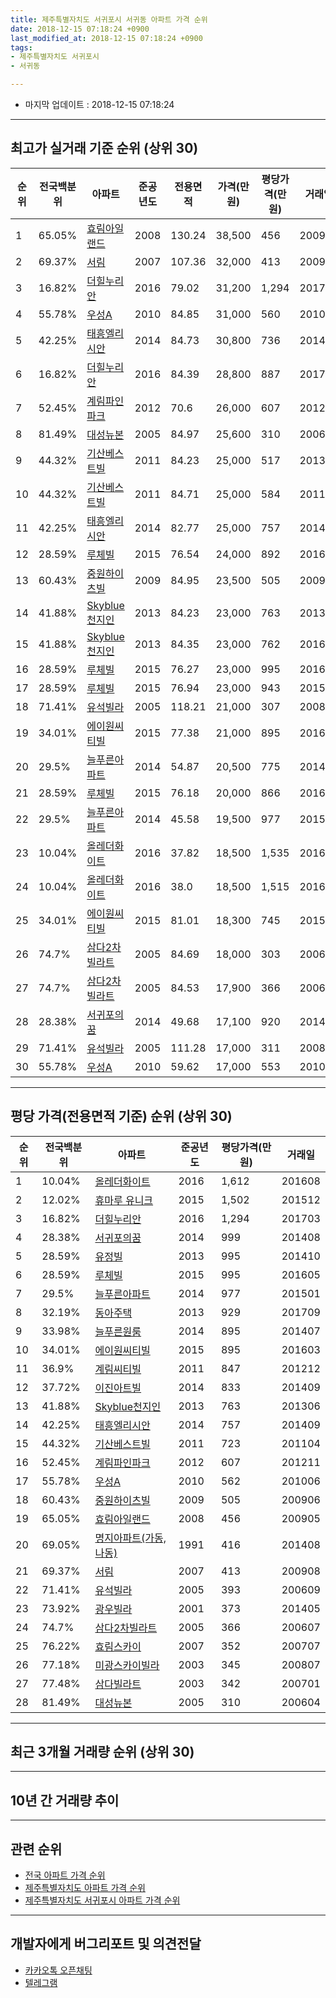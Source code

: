 ```yaml
---
title: 제주특별자치도 서귀포시 서귀동 아파트 가격 순위
date: 2018-12-15 07:18:24 +0900
last_modified_at: 2018-12-15 07:18:24 +0900
tags:
- 제주특별자치도 서귀포시
- 서귀동

---
```


* 마지막 업데이트 : 2018-12-15 07:18:24

---

## 최고가 실거래 기준 순위 (상위 30)


|순위|전국백분위|아파트|준공년도|전용면적|가격(만원)|평당가격(만원)|거래일|
|---|---|---|---|---|---|---|---|
|1|65.05%|[효림아일랜드](https://search.naver.com/search.naver?query=%EC%A0%9C%EC%A3%BC%ED%8A%B9%EB%B3%84%EC%9E%90%EC%B9%98%EB%8F%84+%EC%84%9C%EA%B7%80%ED%8F%AC%EC%8B%9C+%EC%84%9C%EA%B7%80%EB%8F%99+%ED%9A%A8%EB%A6%BC%EC%95%84%EC%9D%BC%EB%9E%9C%EB%93%9C)|2008|130.24|38,500|456|200905|
|2|69.37%|[서림](https://search.naver.com/search.naver?query=%EC%A0%9C%EC%A3%BC%ED%8A%B9%EB%B3%84%EC%9E%90%EC%B9%98%EB%8F%84+%EC%84%9C%EA%B7%80%ED%8F%AC%EC%8B%9C+%EC%84%9C%EA%B7%80%EB%8F%99+%EC%84%9C%EB%A6%BC)|2007|107.36|32,000|413|200908|
|3|16.82%|[더힐누리안](https://search.naver.com/search.naver?query=%EC%A0%9C%EC%A3%BC%ED%8A%B9%EB%B3%84%EC%9E%90%EC%B9%98%EB%8F%84+%EC%84%9C%EA%B7%80%ED%8F%AC%EC%8B%9C+%EC%84%9C%EA%B7%80%EB%8F%99+%EB%8D%94%ED%9E%90%EB%88%84%EB%A6%AC%EC%95%88)|2016|79.02|31,200|1,294|201703|
|4|55.78%|[우성A](https://search.naver.com/search.naver?query=%EC%A0%9C%EC%A3%BC%ED%8A%B9%EB%B3%84%EC%9E%90%EC%B9%98%EB%8F%84+%EC%84%9C%EA%B7%80%ED%8F%AC%EC%8B%9C+%EC%84%9C%EA%B7%80%EB%8F%99+%EC%9A%B0%EC%84%B1A)|2010|84.85|31,000|560|201008|
|5|42.25%|[태흥엘리시안](https://search.naver.com/search.naver?query=%EC%A0%9C%EC%A3%BC%ED%8A%B9%EB%B3%84%EC%9E%90%EC%B9%98%EB%8F%84+%EC%84%9C%EA%B7%80%ED%8F%AC%EC%8B%9C+%EC%84%9C%EA%B7%80%EB%8F%99+%ED%83%9C%ED%9D%A5%EC%97%98%EB%A6%AC%EC%8B%9C%EC%95%88)|2014|84.73|30,800|736|201404|
|6|16.82%|[더힐누리안](https://search.naver.com/search.naver?query=%EC%A0%9C%EC%A3%BC%ED%8A%B9%EB%B3%84%EC%9E%90%EC%B9%98%EB%8F%84+%EC%84%9C%EA%B7%80%ED%8F%AC%EC%8B%9C+%EC%84%9C%EA%B7%80%EB%8F%99+%EB%8D%94%ED%9E%90%EB%88%84%EB%A6%AC%EC%95%88)|2016|84.39|28,800|887|201708|
|7|52.45%|[계림파인파크](https://search.naver.com/search.naver?query=%EC%A0%9C%EC%A3%BC%ED%8A%B9%EB%B3%84%EC%9E%90%EC%B9%98%EB%8F%84+%EC%84%9C%EA%B7%80%ED%8F%AC%EC%8B%9C+%EC%84%9C%EA%B7%80%EB%8F%99+%EA%B3%84%EB%A6%BC%ED%8C%8C%EC%9D%B8%ED%8C%8C%ED%81%AC)|2012|70.6|26,000|607|201211|
|8|81.49%|[대성뉴본](https://search.naver.com/search.naver?query=%EC%A0%9C%EC%A3%BC%ED%8A%B9%EB%B3%84%EC%9E%90%EC%B9%98%EB%8F%84+%EC%84%9C%EA%B7%80%ED%8F%AC%EC%8B%9C+%EC%84%9C%EA%B7%80%EB%8F%99+%EB%8C%80%EC%84%B1%EB%89%B4%EB%B3%B8)|2005|84.97|25,600|310|200604|
|9|44.32%|[기산베스트빌](https://search.naver.com/search.naver?query=%EC%A0%9C%EC%A3%BC%ED%8A%B9%EB%B3%84%EC%9E%90%EC%B9%98%EB%8F%84+%EC%84%9C%EA%B7%80%ED%8F%AC%EC%8B%9C+%EC%84%9C%EA%B7%80%EB%8F%99+%EA%B8%B0%EC%82%B0%EB%B2%A0%EC%8A%A4%ED%8A%B8%EB%B9%8C)|2011|84.23|25,000|517|201305|
|10|44.32%|[기산베스트빌](https://search.naver.com/search.naver?query=%EC%A0%9C%EC%A3%BC%ED%8A%B9%EB%B3%84%EC%9E%90%EC%B9%98%EB%8F%84+%EC%84%9C%EA%B7%80%ED%8F%AC%EC%8B%9C+%EC%84%9C%EA%B7%80%EB%8F%99+%EA%B8%B0%EC%82%B0%EB%B2%A0%EC%8A%A4%ED%8A%B8%EB%B9%8C)|2011|84.71|25,000|584|201104|
|11|42.25%|[태흥엘리시안](https://search.naver.com/search.naver?query=%EC%A0%9C%EC%A3%BC%ED%8A%B9%EB%B3%84%EC%9E%90%EC%B9%98%EB%8F%84+%EC%84%9C%EA%B7%80%ED%8F%AC%EC%8B%9C+%EC%84%9C%EA%B7%80%EB%8F%99+%ED%83%9C%ED%9D%A5%EC%97%98%EB%A6%AC%EC%8B%9C%EC%95%88)|2014|82.77|25,000|757|201409|
|12|28.59%|[루체빌](https://search.naver.com/search.naver?query=%EC%A0%9C%EC%A3%BC%ED%8A%B9%EB%B3%84%EC%9E%90%EC%B9%98%EB%8F%84+%EC%84%9C%EA%B7%80%ED%8F%AC%EC%8B%9C+%EC%84%9C%EA%B7%80%EB%8F%99+%EB%A3%A8%EC%B2%B4%EB%B9%8C)|2015|76.54|24,000|892|201601|
|13|60.43%|[중원하이츠빌](https://search.naver.com/search.naver?query=%EC%A0%9C%EC%A3%BC%ED%8A%B9%EB%B3%84%EC%9E%90%EC%B9%98%EB%8F%84+%EC%84%9C%EA%B7%80%ED%8F%AC%EC%8B%9C+%EC%84%9C%EA%B7%80%EB%8F%99+%EC%A4%91%EC%9B%90%ED%95%98%EC%9D%B4%EC%B8%A0%EB%B9%8C)|2009|84.95|23,500|505|200906|
|14|41.88%|[Skyblue천지인](https://search.naver.com/search.naver?query=%EC%A0%9C%EC%A3%BC%ED%8A%B9%EB%B3%84%EC%9E%90%EC%B9%98%EB%8F%84+%EC%84%9C%EA%B7%80%ED%8F%AC%EC%8B%9C+%EC%84%9C%EA%B7%80%EB%8F%99+Skyblue%EC%B2%9C%EC%A7%80%EC%9D%B8)|2013|84.23|23,000|763|201306|
|15|41.88%|[Skyblue천지인](https://search.naver.com/search.naver?query=%EC%A0%9C%EC%A3%BC%ED%8A%B9%EB%B3%84%EC%9E%90%EC%B9%98%EB%8F%84+%EC%84%9C%EA%B7%80%ED%8F%AC%EC%8B%9C+%EC%84%9C%EA%B7%80%EB%8F%99+Skyblue%EC%B2%9C%EC%A7%80%EC%9D%B8)|2013|84.35|23,000|762|201606|
|16|28.59%|[루체빌](https://search.naver.com/search.naver?query=%EC%A0%9C%EC%A3%BC%ED%8A%B9%EB%B3%84%EC%9E%90%EC%B9%98%EB%8F%84+%EC%84%9C%EA%B7%80%ED%8F%AC%EC%8B%9C+%EC%84%9C%EA%B7%80%EB%8F%99+%EB%A3%A8%EC%B2%B4%EB%B9%8C)|2015|76.27|23,000|995|201605|
|17|28.59%|[루체빌](https://search.naver.com/search.naver?query=%EC%A0%9C%EC%A3%BC%ED%8A%B9%EB%B3%84%EC%9E%90%EC%B9%98%EB%8F%84+%EC%84%9C%EA%B7%80%ED%8F%AC%EC%8B%9C+%EC%84%9C%EA%B7%80%EB%8F%99+%EB%A3%A8%EC%B2%B4%EB%B9%8C)|2015|76.94|23,000|943|201511|
|18|71.41%|[유석빌라](https://search.naver.com/search.naver?query=%EC%A0%9C%EC%A3%BC%ED%8A%B9%EB%B3%84%EC%9E%90%EC%B9%98%EB%8F%84+%EC%84%9C%EA%B7%80%ED%8F%AC%EC%8B%9C+%EC%84%9C%EA%B7%80%EB%8F%99+%EC%9C%A0%EC%84%9D%EB%B9%8C%EB%9D%BC)|2005|118.21|21,000|307|200812|
|19|34.01%|[에이원씨티빌](https://search.naver.com/search.naver?query=%EC%A0%9C%EC%A3%BC%ED%8A%B9%EB%B3%84%EC%9E%90%EC%B9%98%EB%8F%84+%EC%84%9C%EA%B7%80%ED%8F%AC%EC%8B%9C+%EC%84%9C%EA%B7%80%EB%8F%99+%EC%97%90%EC%9D%B4%EC%9B%90%EC%94%A8%ED%8B%B0%EB%B9%8C)|2015|77.38|21,000|895|201603|
|20|29.5%|[늘푸른아파트](https://search.naver.com/search.naver?query=%EC%A0%9C%EC%A3%BC%ED%8A%B9%EB%B3%84%EC%9E%90%EC%B9%98%EB%8F%84+%EC%84%9C%EA%B7%80%ED%8F%AC%EC%8B%9C+%EC%84%9C%EA%B7%80%EB%8F%99+%EB%8A%98%ED%91%B8%EB%A5%B8%EC%95%84%ED%8C%8C%ED%8A%B8)|2014|54.87|20,500|775|201408|
|21|28.59%|[루체빌](https://search.naver.com/search.naver?query=%EC%A0%9C%EC%A3%BC%ED%8A%B9%EB%B3%84%EC%9E%90%EC%B9%98%EB%8F%84+%EC%84%9C%EA%B7%80%ED%8F%AC%EC%8B%9C+%EC%84%9C%EA%B7%80%EB%8F%99+%EB%A3%A8%EC%B2%B4%EB%B9%8C)|2015|76.18|20,000|866|201612|
|22|29.5%|[늘푸른아파트](https://search.naver.com/search.naver?query=%EC%A0%9C%EC%A3%BC%ED%8A%B9%EB%B3%84%EC%9E%90%EC%B9%98%EB%8F%84+%EC%84%9C%EA%B7%80%ED%8F%AC%EC%8B%9C+%EC%84%9C%EA%B7%80%EB%8F%99+%EB%8A%98%ED%91%B8%EB%A5%B8%EC%95%84%ED%8C%8C%ED%8A%B8)|2014|45.58|19,500|977|201501|
|23|10.04%|[올레더화이트](https://search.naver.com/search.naver?query=%EC%A0%9C%EC%A3%BC%ED%8A%B9%EB%B3%84%EC%9E%90%EC%B9%98%EB%8F%84+%EC%84%9C%EA%B7%80%ED%8F%AC%EC%8B%9C+%EC%84%9C%EA%B7%80%EB%8F%99+%EC%98%AC%EB%A0%88%EB%8D%94%ED%99%94%EC%9D%B4%ED%8A%B8)|2016|37.82|18,500|1,535|201611|
|24|10.04%|[올레더화이트](https://search.naver.com/search.naver?query=%EC%A0%9C%EC%A3%BC%ED%8A%B9%EB%B3%84%EC%9E%90%EC%B9%98%EB%8F%84+%EC%84%9C%EA%B7%80%ED%8F%AC%EC%8B%9C+%EC%84%9C%EA%B7%80%EB%8F%99+%EC%98%AC%EB%A0%88%EB%8D%94%ED%99%94%EC%9D%B4%ED%8A%B8)|2016|38.0|18,500|1,515|201612|
|25|34.01%|[에이원씨티빌](https://search.naver.com/search.naver?query=%EC%A0%9C%EC%A3%BC%ED%8A%B9%EB%B3%84%EC%9E%90%EC%B9%98%EB%8F%84+%EC%84%9C%EA%B7%80%ED%8F%AC%EC%8B%9C+%EC%84%9C%EA%B7%80%EB%8F%99+%EC%97%90%EC%9D%B4%EC%9B%90%EC%94%A8%ED%8B%B0%EB%B9%8C)|2015|81.01|18,300|745|201502|
|26|74.7%|[삼다2차빌라트](https://search.naver.com/search.naver?query=%EC%A0%9C%EC%A3%BC%ED%8A%B9%EB%B3%84%EC%9E%90%EC%B9%98%EB%8F%84+%EC%84%9C%EA%B7%80%ED%8F%AC%EC%8B%9C+%EC%84%9C%EA%B7%80%EB%8F%99+%EC%82%BC%EB%8B%A42%EC%B0%A8%EB%B9%8C%EB%9D%BC%ED%8A%B8)|2005|84.69|18,000|303|200610|
|27|74.7%|[삼다2차빌라트](https://search.naver.com/search.naver?query=%EC%A0%9C%EC%A3%BC%ED%8A%B9%EB%B3%84%EC%9E%90%EC%B9%98%EB%8F%84+%EC%84%9C%EA%B7%80%ED%8F%AC%EC%8B%9C+%EC%84%9C%EA%B7%80%EB%8F%99+%EC%82%BC%EB%8B%A42%EC%B0%A8%EB%B9%8C%EB%9D%BC%ED%8A%B8)|2005|84.53|17,900|366|200607|
|28|28.38%|[서귀포의꿈](https://search.naver.com/search.naver?query=%EC%A0%9C%EC%A3%BC%ED%8A%B9%EB%B3%84%EC%9E%90%EC%B9%98%EB%8F%84+%EC%84%9C%EA%B7%80%ED%8F%AC%EC%8B%9C+%EC%84%9C%EA%B7%80%EB%8F%99+%EC%84%9C%EA%B7%80%ED%8F%AC%EC%9D%98%EA%BF%88)|2014|49.68|17,100|920|201409|
|29|71.41%|[유석빌라](https://search.naver.com/search.naver?query=%EC%A0%9C%EC%A3%BC%ED%8A%B9%EB%B3%84%EC%9E%90%EC%B9%98%EB%8F%84+%EC%84%9C%EA%B7%80%ED%8F%AC%EC%8B%9C+%EC%84%9C%EA%B7%80%EB%8F%99+%EC%9C%A0%EC%84%9D%EB%B9%8C%EB%9D%BC)|2005|111.28|17,000|311|200801|
|30|55.78%|[우성A](https://search.naver.com/search.naver?query=%EC%A0%9C%EC%A3%BC%ED%8A%B9%EB%B3%84%EC%9E%90%EC%B9%98%EB%8F%84+%EC%84%9C%EA%B7%80%ED%8F%AC%EC%8B%9C+%EC%84%9C%EA%B7%80%EB%8F%99+%EC%9A%B0%EC%84%B1A)|2010|59.62|17,000|553|201006|


---

## 평당 가격(전용면적 기준) 순위 (상위 30)


|순위|전국백분위|아파트|준공년도|평당가격(만원)|거래일|
|---|---|---|---|---|---|
|1|10.04%|[올레더화이트](https://search.naver.com/search.naver?query=%EC%A0%9C%EC%A3%BC%ED%8A%B9%EB%B3%84%EC%9E%90%EC%B9%98%EB%8F%84+%EC%84%9C%EA%B7%80%ED%8F%AC%EC%8B%9C+%EC%84%9C%EA%B7%80%EB%8F%99+%EC%98%AC%EB%A0%88%EB%8D%94%ED%99%94%EC%9D%B4%ED%8A%B8)|2016|1,612|201608|
|2|12.02%|[휴마루 유니크](https://search.naver.com/search.naver?query=%EC%A0%9C%EC%A3%BC%ED%8A%B9%EB%B3%84%EC%9E%90%EC%B9%98%EB%8F%84+%EC%84%9C%EA%B7%80%ED%8F%AC%EC%8B%9C+%EC%84%9C%EA%B7%80%EB%8F%99+%ED%9C%B4%EB%A7%88%EB%A3%A8+%EC%9C%A0%EB%8B%88%ED%81%AC)|2015|1,502|201512|
|3|16.82%|[더힐누리안](https://search.naver.com/search.naver?query=%EC%A0%9C%EC%A3%BC%ED%8A%B9%EB%B3%84%EC%9E%90%EC%B9%98%EB%8F%84+%EC%84%9C%EA%B7%80%ED%8F%AC%EC%8B%9C+%EC%84%9C%EA%B7%80%EB%8F%99+%EB%8D%94%ED%9E%90%EB%88%84%EB%A6%AC%EC%95%88)|2016|1,294|201703|
|4|28.38%|[서귀포의꿈](https://search.naver.com/search.naver?query=%EC%A0%9C%EC%A3%BC%ED%8A%B9%EB%B3%84%EC%9E%90%EC%B9%98%EB%8F%84+%EC%84%9C%EA%B7%80%ED%8F%AC%EC%8B%9C+%EC%84%9C%EA%B7%80%EB%8F%99+%EC%84%9C%EA%B7%80%ED%8F%AC%EC%9D%98%EA%BF%88)|2014|999|201408|
|5|28.59%|[유정빌](https://search.naver.com/search.naver?query=%EC%A0%9C%EC%A3%BC%ED%8A%B9%EB%B3%84%EC%9E%90%EC%B9%98%EB%8F%84+%EC%84%9C%EA%B7%80%ED%8F%AC%EC%8B%9C+%EC%84%9C%EA%B7%80%EB%8F%99+%EC%9C%A0%EC%A0%95%EB%B9%8C)|2013|995|201410|
|6|28.59%|[루체빌](https://search.naver.com/search.naver?query=%EC%A0%9C%EC%A3%BC%ED%8A%B9%EB%B3%84%EC%9E%90%EC%B9%98%EB%8F%84+%EC%84%9C%EA%B7%80%ED%8F%AC%EC%8B%9C+%EC%84%9C%EA%B7%80%EB%8F%99+%EB%A3%A8%EC%B2%B4%EB%B9%8C)|2015|995|201605|
|7|29.5%|[늘푸른아파트](https://search.naver.com/search.naver?query=%EC%A0%9C%EC%A3%BC%ED%8A%B9%EB%B3%84%EC%9E%90%EC%B9%98%EB%8F%84+%EC%84%9C%EA%B7%80%ED%8F%AC%EC%8B%9C+%EC%84%9C%EA%B7%80%EB%8F%99+%EB%8A%98%ED%91%B8%EB%A5%B8%EC%95%84%ED%8C%8C%ED%8A%B8)|2014|977|201501|
|8|32.19%|[동아주택](https://search.naver.com/search.naver?query=%EC%A0%9C%EC%A3%BC%ED%8A%B9%EB%B3%84%EC%9E%90%EC%B9%98%EB%8F%84+%EC%84%9C%EA%B7%80%ED%8F%AC%EC%8B%9C+%EC%84%9C%EA%B7%80%EB%8F%99+%EB%8F%99%EC%95%84%EC%A3%BC%ED%83%9D)|2013|929|201709|
|9|33.98%|[늘푸른원룸](https://search.naver.com/search.naver?query=%EC%A0%9C%EC%A3%BC%ED%8A%B9%EB%B3%84%EC%9E%90%EC%B9%98%EB%8F%84+%EC%84%9C%EA%B7%80%ED%8F%AC%EC%8B%9C+%EC%84%9C%EA%B7%80%EB%8F%99+%EB%8A%98%ED%91%B8%EB%A5%B8%EC%9B%90%EB%A3%B8)|2014|895|201407|
|10|34.01%|[에이원씨티빌](https://search.naver.com/search.naver?query=%EC%A0%9C%EC%A3%BC%ED%8A%B9%EB%B3%84%EC%9E%90%EC%B9%98%EB%8F%84+%EC%84%9C%EA%B7%80%ED%8F%AC%EC%8B%9C+%EC%84%9C%EA%B7%80%EB%8F%99+%EC%97%90%EC%9D%B4%EC%9B%90%EC%94%A8%ED%8B%B0%EB%B9%8C)|2015|895|201603|
|11|36.9%|[계림씨티빌](https://search.naver.com/search.naver?query=%EC%A0%9C%EC%A3%BC%ED%8A%B9%EB%B3%84%EC%9E%90%EC%B9%98%EB%8F%84+%EC%84%9C%EA%B7%80%ED%8F%AC%EC%8B%9C+%EC%84%9C%EA%B7%80%EB%8F%99+%EA%B3%84%EB%A6%BC%EC%94%A8%ED%8B%B0%EB%B9%8C)|2011|847|201212|
|12|37.72%|[이진아트빌](https://search.naver.com/search.naver?query=%EC%A0%9C%EC%A3%BC%ED%8A%B9%EB%B3%84%EC%9E%90%EC%B9%98%EB%8F%84+%EC%84%9C%EA%B7%80%ED%8F%AC%EC%8B%9C+%EC%84%9C%EA%B7%80%EB%8F%99+%EC%9D%B4%EC%A7%84%EC%95%84%ED%8A%B8%EB%B9%8C)|2014|833|201409|
|13|41.88%|[Skyblue천지인](https://search.naver.com/search.naver?query=%EC%A0%9C%EC%A3%BC%ED%8A%B9%EB%B3%84%EC%9E%90%EC%B9%98%EB%8F%84+%EC%84%9C%EA%B7%80%ED%8F%AC%EC%8B%9C+%EC%84%9C%EA%B7%80%EB%8F%99+Skyblue%EC%B2%9C%EC%A7%80%EC%9D%B8)|2013|763|201306|
|14|42.25%|[태흥엘리시안](https://search.naver.com/search.naver?query=%EC%A0%9C%EC%A3%BC%ED%8A%B9%EB%B3%84%EC%9E%90%EC%B9%98%EB%8F%84+%EC%84%9C%EA%B7%80%ED%8F%AC%EC%8B%9C+%EC%84%9C%EA%B7%80%EB%8F%99+%ED%83%9C%ED%9D%A5%EC%97%98%EB%A6%AC%EC%8B%9C%EC%95%88)|2014|757|201409|
|15|44.32%|[기산베스트빌](https://search.naver.com/search.naver?query=%EC%A0%9C%EC%A3%BC%ED%8A%B9%EB%B3%84%EC%9E%90%EC%B9%98%EB%8F%84+%EC%84%9C%EA%B7%80%ED%8F%AC%EC%8B%9C+%EC%84%9C%EA%B7%80%EB%8F%99+%EA%B8%B0%EC%82%B0%EB%B2%A0%EC%8A%A4%ED%8A%B8%EB%B9%8C)|2011|723|201104|
|16|52.45%|[계림파인파크](https://search.naver.com/search.naver?query=%EC%A0%9C%EC%A3%BC%ED%8A%B9%EB%B3%84%EC%9E%90%EC%B9%98%EB%8F%84+%EC%84%9C%EA%B7%80%ED%8F%AC%EC%8B%9C+%EC%84%9C%EA%B7%80%EB%8F%99+%EA%B3%84%EB%A6%BC%ED%8C%8C%EC%9D%B8%ED%8C%8C%ED%81%AC)|2012|607|201211|
|17|55.78%|[우성A](https://search.naver.com/search.naver?query=%EC%A0%9C%EC%A3%BC%ED%8A%B9%EB%B3%84%EC%9E%90%EC%B9%98%EB%8F%84+%EC%84%9C%EA%B7%80%ED%8F%AC%EC%8B%9C+%EC%84%9C%EA%B7%80%EB%8F%99+%EC%9A%B0%EC%84%B1A)|2010|562|201006|
|18|60.43%|[중원하이츠빌](https://search.naver.com/search.naver?query=%EC%A0%9C%EC%A3%BC%ED%8A%B9%EB%B3%84%EC%9E%90%EC%B9%98%EB%8F%84+%EC%84%9C%EA%B7%80%ED%8F%AC%EC%8B%9C+%EC%84%9C%EA%B7%80%EB%8F%99+%EC%A4%91%EC%9B%90%ED%95%98%EC%9D%B4%EC%B8%A0%EB%B9%8C)|2009|505|200906|
|19|65.05%|[효림아일랜드](https://search.naver.com/search.naver?query=%EC%A0%9C%EC%A3%BC%ED%8A%B9%EB%B3%84%EC%9E%90%EC%B9%98%EB%8F%84+%EC%84%9C%EA%B7%80%ED%8F%AC%EC%8B%9C+%EC%84%9C%EA%B7%80%EB%8F%99+%ED%9A%A8%EB%A6%BC%EC%95%84%EC%9D%BC%EB%9E%9C%EB%93%9C)|2008|456|200905|
|20|69.05%|[명지아파트(가동,나동)](https://search.naver.com/search.naver?query=%EC%A0%9C%EC%A3%BC%ED%8A%B9%EB%B3%84%EC%9E%90%EC%B9%98%EB%8F%84+%EC%84%9C%EA%B7%80%ED%8F%AC%EC%8B%9C+%EC%84%9C%EA%B7%80%EB%8F%99+%EB%AA%85%EC%A7%80%EC%95%84%ED%8C%8C%ED%8A%B8%28%EA%B0%80%EB%8F%99%2C%EB%82%98%EB%8F%99%29)|1991|416|201408|
|21|69.37%|[서림](https://search.naver.com/search.naver?query=%EC%A0%9C%EC%A3%BC%ED%8A%B9%EB%B3%84%EC%9E%90%EC%B9%98%EB%8F%84+%EC%84%9C%EA%B7%80%ED%8F%AC%EC%8B%9C+%EC%84%9C%EA%B7%80%EB%8F%99+%EC%84%9C%EB%A6%BC)|2007|413|200908|
|22|71.41%|[유석빌라](https://search.naver.com/search.naver?query=%EC%A0%9C%EC%A3%BC%ED%8A%B9%EB%B3%84%EC%9E%90%EC%B9%98%EB%8F%84+%EC%84%9C%EA%B7%80%ED%8F%AC%EC%8B%9C+%EC%84%9C%EA%B7%80%EB%8F%99+%EC%9C%A0%EC%84%9D%EB%B9%8C%EB%9D%BC)|2005|393|200609|
|23|73.92%|[광우빌라](https://search.naver.com/search.naver?query=%EC%A0%9C%EC%A3%BC%ED%8A%B9%EB%B3%84%EC%9E%90%EC%B9%98%EB%8F%84+%EC%84%9C%EA%B7%80%ED%8F%AC%EC%8B%9C+%EC%84%9C%EA%B7%80%EB%8F%99+%EA%B4%91%EC%9A%B0%EB%B9%8C%EB%9D%BC)|2001|373|201405|
|24|74.7%|[삼다2차빌라트](https://search.naver.com/search.naver?query=%EC%A0%9C%EC%A3%BC%ED%8A%B9%EB%B3%84%EC%9E%90%EC%B9%98%EB%8F%84+%EC%84%9C%EA%B7%80%ED%8F%AC%EC%8B%9C+%EC%84%9C%EA%B7%80%EB%8F%99+%EC%82%BC%EB%8B%A42%EC%B0%A8%EB%B9%8C%EB%9D%BC%ED%8A%B8)|2005|366|200607|
|25|76.22%|[효림스카이](https://search.naver.com/search.naver?query=%EC%A0%9C%EC%A3%BC%ED%8A%B9%EB%B3%84%EC%9E%90%EC%B9%98%EB%8F%84+%EC%84%9C%EA%B7%80%ED%8F%AC%EC%8B%9C+%EC%84%9C%EA%B7%80%EB%8F%99+%ED%9A%A8%EB%A6%BC%EC%8A%A4%EC%B9%B4%EC%9D%B4)|2007|352|200707|
|26|77.18%|[미광스카이빌라](https://search.naver.com/search.naver?query=%EC%A0%9C%EC%A3%BC%ED%8A%B9%EB%B3%84%EC%9E%90%EC%B9%98%EB%8F%84+%EC%84%9C%EA%B7%80%ED%8F%AC%EC%8B%9C+%EC%84%9C%EA%B7%80%EB%8F%99+%EB%AF%B8%EA%B4%91%EC%8A%A4%EC%B9%B4%EC%9D%B4%EB%B9%8C%EB%9D%BC)|2003|345|200807|
|27|77.48%|[삼다빌라트](https://search.naver.com/search.naver?query=%EC%A0%9C%EC%A3%BC%ED%8A%B9%EB%B3%84%EC%9E%90%EC%B9%98%EB%8F%84+%EC%84%9C%EA%B7%80%ED%8F%AC%EC%8B%9C+%EC%84%9C%EA%B7%80%EB%8F%99+%EC%82%BC%EB%8B%A4%EB%B9%8C%EB%9D%BC%ED%8A%B8)|2003|342|200701|
|28|81.49%|[대성뉴본](https://search.naver.com/search.naver?query=%EC%A0%9C%EC%A3%BC%ED%8A%B9%EB%B3%84%EC%9E%90%EC%B9%98%EB%8F%84+%EC%84%9C%EA%B7%80%ED%8F%AC%EC%8B%9C+%EC%84%9C%EA%B7%80%EB%8F%99+%EB%8C%80%EC%84%B1%EB%89%B4%EB%B3%B8)|2005|310|200604|


---

## 최근 3개월 거래량 순위 (상위 30)


<div style="width:100%;">
    <canvas id="deal_count_ranking" height="250"></canvas>
</div>


<script>
new Chart(document.getElementById("deal_count_ranking"), {
    type: 'horizontalBar',
    data: {
        labels: ['늘푸른아파트', '태흥엘리시안', '서귀포의꿈', '올레더화이트'],
        datasets: [{
            label: '실거래 수',
            data: [3, 2, 1, 1],
            borderColor: "rgba(255, 0, 128, 1)",
            backgroundColor: "rgba(255, 0, 128, 0.5)",
            fill: false,
        }]
    },
    options: {
        responsive: true,
        title: {
            display: true,
            text: '최근 3개월 거래량 순위'
        },
        tooltips: {
            mode: 'index',
            intersect: false,
            callbacks: {
                title: function(tooltipItems, data) {
                    return "실거래 수:";
                },
                label: function(tooltipItem, data) {
                    return data.labels[tooltipItem.index] + ": " + tooltipItem.xLabel;
                }
            }
        },
        hover: {
            mode: 'nearest',
            intersect: true
        },
        scales: {
            xAxes: [{
                display: true,
                scaleLabel: {
                    display: true,
                    labelString: '실거래 수'
                },
                ticks: {
                    suggestedMin: 0,
                }
            }],
            yAxes: [{
                display: true,
                ticks: {
                    autoSkip: false,
                    callback: function(value, index, values) {
                        if (value.length > 15)
                            return value.substr(0, 13) + "...";
                        else
                            return value;
                    }
                },
                scaleLabel: {
                    display: false,
                }
            }]
        }
    }
});

</script>


---

## 10년 간 거래량 추이


<div style="width:100%;">
    <canvas id="deal_progress" height="250"></canvas>
</div>

<script>
new Chart(document.getElementById("deal_progress"), {
    type: 'line',
    data: {
        labels: ['200812','200901','200902','200903','200904','200905','200906','200907','200908','200909','200910','200911','200912','201001','201002','201003','201004','201005','201006','201007','201008','201009','201010','201011','201012','201101','201102','201103','201104','201105','201106','201107','201108','201109','201110','201111','201112','201201','201202','201203','201204','201205','201206','201207','201208','201209','201210','201211','201212','201301','201302','201303','201304','201305','201306','201307','201308','201309','201310','201311','201312','201401','201402','201403','201404','201405','201406','201407','201408','201409','201410','201411','201412','201501','201502','201503','201504','201505','201506','201507','201508','201509','201510','201511','201512','201601','201602','201603','201604','201605','201606','201607','201608','201609','201610','201611','201612','201701','201702','201703','201704','201705','201706','201707','201708','201709','201710','201711','201712','201801','201802','201803','201804','201805','201806','201807','201808','201809','201810','201811','201812'],
        datasets: [{
            label: '실거래 수',
            pointRadius: 1,
            data: [3, 3, 2, 0, 2, 3, 7, 2, 6, 4, 3, 3, 14, 5, 18, 2, 4, 1, 12, 2, 2, 3, 5, 2, 3, 6, 0, 1, 17, 1, 20, 5, 7, 3, 3, 3, 4, 1, 0, 3, 4, 2, 2, 3, 2, 0, 0, 6, 3, 1, 1, 2, 4, 3, 6, 1, 0, 7, 2, 7, 3, 3, 0, 6, 8, 3, 7, 8, 17, 15, 13, 9, 4, 14, 7, 14, 3, 2, 1, 4, 4, 6, 6, 14, 7, 12, 4, 11, 19, 7, 7, 7, 7, 5, 2, 11, 6, 7, 8, 4, 1, 3, 4, 1, 8, 2, 1, 6, 3, 1, 2, 3, 5, 0, 1, 3, 1, 0, 3, 2, 2],
            borderColor: "rgba(255, 201, 14, 1)",
            backgroundColor: "rgba(255, 201, 14, 0.5)",
            fill: true,
        }]
    },
    options: {
        responsive: true,
        title: {
            display: true,
            text: '10년간 거래량 추이'
        },
        tooltips: {
            mode: 'index',
            intersect: false,
        },
        hover: {
            mode: 'nearest',
            intersect: true
        },
        scales: {
            xAxes: [{
                display: true,
                scaleLabel: {
                    display: true,
                    labelString: '년/월'
                }
            }],
            yAxes: [{
                display: true,
                ticks: {
                    suggestedMin: 0,
                },
                scaleLabel: {
                    display: true,
                    labelString: '실거래 수'
                }
            }]
        }
    }
});

</script>


---

## 관련 순위

- [전국 아파트 가격 순위](https://inasie.github.io/apt-ranking/전국)
- [제주특별자치도 아파트 가격 순위](https://inasie.github.io/apt-ranking/제주특별자치도)
- [제주특별자치도 서귀포시 아파트 가격 순위](https://inasie.github.io/apt-ranking/제주특별자치도-서귀포시)


---

## 개발자에게 버그리포트 및 의견전달

- [카카오톡 오픈채팅](https://open.kakao.com/o/gLJUAP4)
- [텔레그램](https://t.me/inasie)


